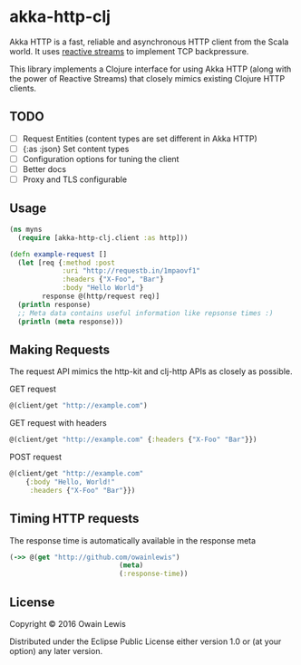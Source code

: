 # akka-http-clj

Akka HTTP is a fast, reliable and asynchronous HTTP client from the Scala world. 
It uses [reactive streams](http://www.reactive-streams.org/) to implement TCP backpressure.

This library implements a Clojure interface for using Akka HTTP (along with the power of Reactive Streams) that closely
mimics existing Clojure HTTP clients.

## TODO

- [ ] Request Entities (content types are set different in Akka HTTP)
- [ ] {:as :json} Set content types
- [ ] Configuration options for tuning the client
- [ ] Better docs
- [ ] Proxy and TLS configurable

## Usage

```clojure
(ns myns
  (require [akka-http-clj.client :as http]))

(defn example-request []
  (let [req {:method :post
             :uri "http://requestb.in/1mpaovf1"
             :headers {"X-Foo", "Bar"}
             :body "Hello World"}
        response @(http/request req)]
  (println response)
  ;; Meta data contains useful information like repsonse times :)
  (println (meta response)))
```

## Making Requests

The request API mimics the http-kit and clj-http APIs as closely as possible.

GET request

```clojure
@(client/get "http://example.com")
```

GET request with headers

```clojure
@(client/get "http://example.com" {:headers {"X-Foo" "Bar"}})
```

POST request

```clojure
@(client/get "http://example.com"
    {:body "Hello, World!"
     :headers {"X-Foo" "Bar"}})
```

## Timing HTTP requests

The response time is automatically available in the response meta


```clojure
(->> @(get "http://github.com/owainlewis")
                           (meta)
                           (:response-time))
```

## License

Copyright © 2016 Owain Lewis

Distributed under the Eclipse Public License either version 1.0 or (at
your option) any later version.
